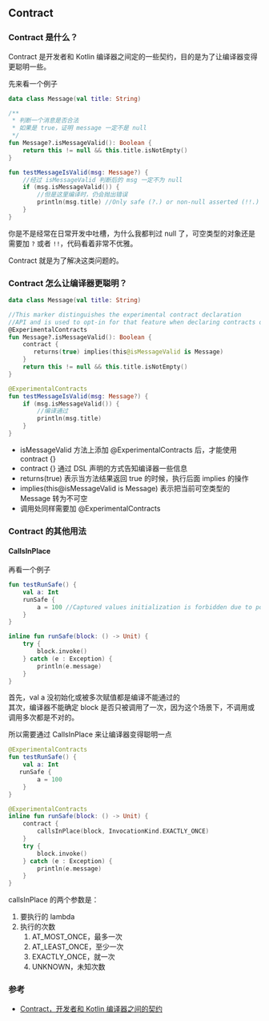 Contract
---
### Contract 是什么？
Contract 是开发者和 Kotlin 编译器之间定的一些契约，目的是为了让编译器变得更聪明一些。

先来看一个例子
```kotlin
data class Message(val title: String)

/**
 * 判断一个消息是否合法
 * 如果是 true，证明 message 一定不是 null
 */
fun Message?.isMessageValid(): Boolean {
    return this != null && this.title.isNotEmpty()
}

fun testMessageIsValid(msg: Message?) {
    //经过 isMessageValid 判断后的 msg 一定不为 null
    if (msg.isMessageValid()) {
        //但是这里编译时，仍会抛出错误
        println(msg.title) //Only safe (?.) or non-null asserted (!!.) calls are allowed on a nullable receiver of type Message?
    }
}
```
你是不是经常在日常开发中吐槽，为什么我都判过 null 了，可空类型的对象还是需要加 `?` 或者 `!!`，代码看着非常不优雅。

Contract 就是为了解决这类问题的。

### Contract 怎么让编译器更聪明？

```kotlin
data class Message(val title: String)

//This marker distinguishes the experimental contract declaration 
//API and is used to opt-in for that feature when declaring contracts of user functions
@ExperimentalContracts
fun Message?.isMessageValid(): Boolean {
    contract {
       returns(true) implies(this@isMessageValid is Message)
    }
    return this != null && this.title.isNotEmpty()
}

@ExperimentalContracts
fun testMessageIsValid(msg: Message?) {
    if (msg.isMessageValid()) {
        //编译通过
        println(msg.title) 
    }
}
```
- isMessageValid 方法上添加 @ExperimentalContracts 后，才能使用 contract {}
- contract {} 通过 DSL 声明的方式告知编译器一些信息
- returns(true) 表示当方法结果返回 true 的时候，执行后面 implies 的操作
- implies(this@isMessageValid is Message) 表示把当前可空类型的 Message 转为不可空
- 调用处同样需要加 @ExperimentalContracts

### Contract 的其他用法

#### CallsInPlace

再看一个例子
```kotlin
fun testRunSafe() {
    val a: Int
    runSafe {
        a = 100 //Captured values initialization is forbidden due to possible reassignment
    }
}

inline fun runSafe(block: () -> Unit) {
    try {
        block.invoke()
    } catch (e : Exception) {
        println(e.message)
    }
}
```
首先，val a 没初始化或被多次赋值都是编译不能通过的  
其次，编译器不能确定 block 是否只被调用了一次，因为这个场景下，不调用或调用多次都是不对的。

所以需要通过 CallsInPlace 来让编译器变得聪明一点

```kotlin
@ExperimentalContracts
fun testRunSafe() {
    val a: Int
   runSafe {
        a = 100
    }
}

@ExperimentalContracts
inline fun runSafe(block: () -> Unit) {
    contract {
        callsInPlace(block, InvocationKind.EXACTLY_ONCE)
    }
    try {
        block.invoke()
    } catch (e : Exception) {
        println(e.message)
    }
}
```
callsInPlace 的两个参数是：
1. 要执行的 lambda
2. 执行的次数
   1. AT_MOST_ONCE，最多一次
   2. AT_LEAST_ONCE，至少一次
   3. EXACTLY_ONCE，就一次
   4. UNKNOWN，未知次数
 

### 参考
- [Contract，开发者和 Kotlin 编译器之间的契约](https://droidyue.com/blog/2019/08/25/kotlin-contract-between-developers-and-the-compiler/)